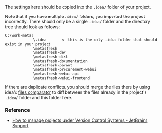 The settings here should be copied into the `.idea/` folder of your project.

Note that if you have multiple `.idea/` folders, you imported the project incorrectly. There should only be a single `.idea/` folder and the directory tree should look as follows:

```    
C:\work-metas
             \.idea       <- this is the only .idea folder that should exist in your project
             \metasfresh
             \metasfresh-dev
             \metasfresh-dist
             \metasfresh-documentation
             \metasfresh-parent
             \metasfresh-procurement-webui
             \metasfresh-webui-api
             \metasfresh-webui-frontend
```

If there are duplicate conflicts, you should merge the files there by using idea's [files comparator](https://www.jetbrains.com/help/idea/comparing-files-and-folders.html) to diff between the files already in the project's `.idea/` folder and this folder here.

### Reference


- [How to manage projects under Version Control Systems - JetBrains Support](https://intellij-support.jetbrains.com/hc/en-us/articles/206544839-How-to-manage-projects-under-Version-Control-Systems)
